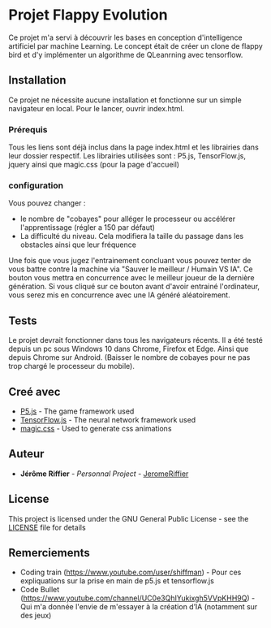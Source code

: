 # Projet Flappy Evolution

Ce projet m'a servi à découvrir les bases en conception d'intelligence artificiel par machine Learning.
Le concept était de créer un clone de flappy bird et d'y implémenter un algorithme de QLeanrning avec tensorflow.

## Installation

Ce projet ne nécessite aucune installation et fonctionne sur un simple navigateur en local.
Pour le lancer, ouvrir index.html.

### Prérequis

Tous les liens sont déjà inclus dans la page index.html et les librairies dans leur dossier respectif.
Les librairies utilisées sont : P5.js, TensorFlow.js, jquery ainsi que magic.css (pour la page d'accueil)

### configuration

Vous pouvez changer :

- le nombre de "cobayes" pour alléger le processeur ou accélérer l'apprentissage (régler a 150 par défaut)
- La difficulté du niveau. Cela modifiera la taille du passage dans les obstacles ainsi que leur fréquence

Une fois que vous jugez l'entrainement concluant vous pouvez tenter de vous battre contre la machine via "Sauver le meilleur / Humain VS IA".
Ce bouton vous mettra en concurrence avec le meilleur joueur de la dernière génération.
Si vous cliqué sur ce bouton avant d'avoir entrainé l'ordinateur, vous serez mis en concurrence avec une IA généré aléatoirement.

## Tests

Le projet devrait fonctionner dans tous les navigateurs récents.
Il a été testé depuis un pc sous Windows 10 dans Chrome, Firefox et Edge. 
Ainsi que depuis Chrome sur Android. (Baisser le nombre de cobayes pour ne pas trop chargé le processeur du mobile).


## Creé avec

* [P5.js](https://p5js.org/) - The game framework used
* [TensorFlow.js](https://www.tensorflow.org/js) - The neural network framework used
* [magic.css](https://github.com/miniMAC/magic) - Used to generate css animations


## Auteur

* **Jérôme Riffier** - *Personnal Project* - [JeromeRiffier](https://github.com/JeromeRiffier)

## License

This project is licensed under the GNU General Public License - see the [LICENSE](LICENSE) file for details

## Remerciements

* Coding train (https://www.youtube.com/user/shiffman) - Pour ces expliquations sur la prise en main de p5.js et tensorflow.js
* Code Bullet (https://www.youtube.com/channel/UC0e3QhIYukixgh5VVpKHH9Q) - Qui m'a donnée l'envie de m'essayer à la création d’IA (notamment sur des jeux)


